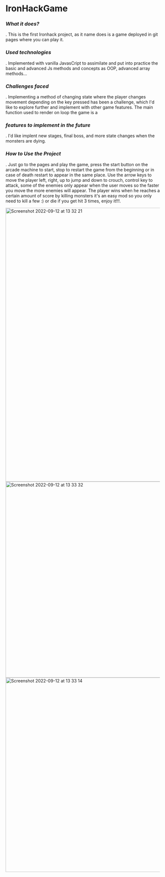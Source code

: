 # IronHackGame

### ___What it does?___
  . This is the first Ironhack project, as it name does is a game deployed in git pages where you can play it.

### ***Used technologies***
  . Implemented with vanilla JavasCript to assimilate and put into practice the basic and advanced Js methods and concepts as OOP, advanced array          methods... 

### ***Challenges faced***
  . Implementing a method of changing state where the player changes movement depending on the key pressed has been a challenge, which I'd like to explore further and implement with other game features.
The main function used to render on loop the game is a  


### ***features to implement in the future***
 . I'd like implent new stages, final boss, and more state changes when the monsters are dying.
 
###  ***How to Use the Project***
 . Just go to the pages and play the game, press the start button on the arcade machine to start, stop to restart the game from the beginning or in case of death restart to appear in the same place. 
Use the arrow keys to move the player left, right, up to jump and down to crouch, control key to attack, some of the enemies only appear when the user moves so the faster you move the more enemies will appear. The player wins when he reaches a certain amount of score by killing monsters it's an easy mod so you only need to kill a few :) or die if you get hit 3 times, enjoy it!!!.

<img width="894" alt="Screenshot 2022-09-12 at 13 32 21" src="https://user-images.githubusercontent.com/66803474/189878129-0ee7a5bb-7bdc-4234-8414-bba209676db7.png">

<img width="640" alt="Screenshot 2022-09-12 at 13 33 32" src="https://user-images.githubusercontent.com/66803474/189878182-630baaef-aa97-46ff-83a5-f3925f2e1e16.png">
<img width="635" alt="Screenshot 2022-09-12 at 13 33 14" src="https://user-images.githubusercontent.com/66803474/189878206-19393ea9-7d17-4d71-890a-9d1b3c2b3170.png">
